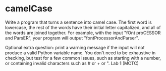 # camelCase
Write a program that turns a sentence into camel case. The first word is lowercase, the rest of the words have their initial letter capitalized, and all of the words are joined together. For example, with the input "fOnt proCESSOR and ParsER", your program will output "fontProcessorAndParser". 

Optional extra question: print a warning message if the input will not produce a valid Python variable name. You don't need to be exhaustive in checking, but test for a few common issues, such as starting with a number, or containing invalid characters such as # or + or ". 
Lab 1 (MCTC)
